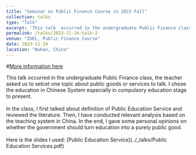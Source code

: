 ```yaml
---
title: "Seminar on Public Finance Course in 2023 Fall"
collection: talks
type: "Talk"
excerpt: 'This talk  occurred in the undergraduate Public Finance class, the teacher asked us to selcet one topic about public goods or services to talk. I chose the education in Chinese System especially in compulsory education stage to present.'
permalink: /talks/2023-11-24-talk-2
venue: "ZUEL, Public Finance Course"
date: 2023-11-24
location: "Wuhan, China"
---
```


#[More information here](http://example2.com)

This talk  occurred in the undergraduate Public Finance class, the teacher asked us to selcet one topic about public goods or services to talk. I chose the education in Chinese System especially in compulsory education stage to present.<br><br>
In the class, I first talked about definition of Public Education Service and reviewed the literature. Then, I have conducted relevant analysis based on the teaching system in China. In the end, I gave some personal opinions on whether the government should turn education into a purely public good.
<br><br>
Here is the slides I used: [Public Education Service](../_talks/Public Education Services.pdf)
